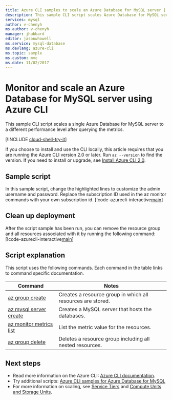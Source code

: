 ```yaml
---
title: Azure CLI samples to scale an Azure Database for MySQL server | Microsoft Docs
description: This sample CLI script scales Azure Database for MySQL server to a different performance level after querying the metrics.
services: mysql
author: v-chenyh
ms.author: v-chenyh
manager: jhubbard
editor: jasonwhowell
ms.service: mysql-database
ms.devlang: azure-cli
ms.topic: sample
ms.custom: mvc
ms.date: 11/02/2017
---
```


# Monitor and scale an Azure Database for MySQL server using Azure CLI
This sample CLI script scales a single Azure Database for MySQL server to a different performance level after querying the metrics.

[!INCLUDE [cloud-shell-try-it](../../../includes/cloud-shell-try-it.md)]

If you choose to install and use the CLI locally, this article requires that you are running the Azure CLI version 2.0 or later. Run `az --version` to find the version. If you need to install or upgrade, see [Install Azure CLI 2.0]( /cli/azure/install-azure-cli). 

## Sample script
In this sample script, change the highlighted lines to customize the admin username and password. Replace the subscription ID used in the az monitor commands with your own subscription id.
[!code-azurecli-interactive[main](../../../cli_scripts/mysql/scale-mysql-server/scale-mysql-server.sh?highlight=15-16 "Create and scale Azure Database for MySQL.")]

## Clean up deployment
After the script sample has been run, you can remove the resource group and all resources associated with it by running the following command:
[!code-azurecli-interactive[main](../../../cli_scripts/mysql/scale-mysql-server/delete-mysql.sh  "Delete the resource group.")]

## Script explanation
This script uses the following commands. Each command in the table links to command specific documentation.

| **Command** | **Notes** |
|---|---|
| [az group create](/cli/azure/group#az_group_create) | Creates a resource group in which all resources are stored. |
| [az mysql server create](/cli/azure/mysql/server#az_mysql_server_create) | Creates a MySQL server that hosts the databases. |
| [az monitor metrics list](/cli/azure/monitor/metrics#az_monitor_metrics_list) | List the metric value for the resources. |
| [az group delete](/cli/azure/group#az_group_delete) | Deletes a resource group including all nested resources. |

## Next steps
- Read more information on the Azure CLI: [Azure CLI documentation](/cli/azure/overview).
- Try additional scripts: [Azure CLI samples for Azure Database for MySQL](../sample-scripts-azure-cli.md)
- For more information on scaling, see [Service Tiers](../concepts-service-tiers.md) and [Compute Units and Storage Units](../concepts-compute-unit-and-storage.md).
